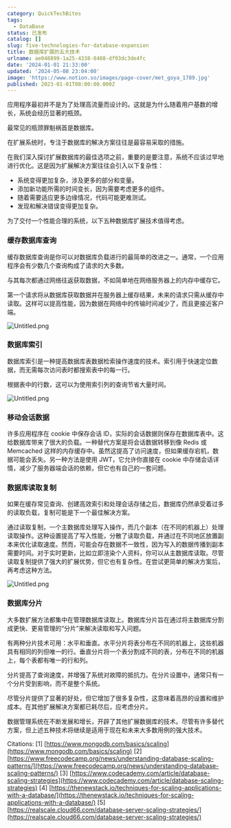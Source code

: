 ```yaml
---
category: QuickTechBites
tags:
  - DataBase
status: 已发布
catalog: []
slug: five-technologies-for-database-expansion
title: 数据库扩展的五大技术
urlname: ae048899-1a25-4338-8408-df93dc3de4fc
date: '2024-01-01 21:33:00'
updated: '2024-05-08 23:04:00'
image: 'https://www.notion.so/images/page-cover/met_goya_1789.jpg'
published: 2023-01-01T08:00:00.000Z
---
```


应用程序最初并不是为了处理高流量而设计的。这就是为什么随着用户基数的增长，系统会经历显著的瓶颈。


最常见的瓶颈罪魁祸首是数据库。


在扩展系统时，专注于数据库的解决方案往往是最容易采取的措施。


在我们深入探讨扩展数据库的最佳选项之前，重要的是要注意，系统不应该过早地进行优化。这是因为扩展解决方案往往会引入以下复杂性：

- 系统变得更加复杂，涉及更多的部分和变量。
- 添加新功能所需的时间变长，因为需要考虑更多的组件。
- 随着需要适应更多边缘情况，代码可能更难测试。
- 发现和解决错误变得更加复杂。

为了交付一个性能合理的系统，以下五种数据库扩展技术值得考虑。


### **缓存数据库查询**


缓存数据库查询是你可以对数据库负载进行的最简单的改进之一。通常，一个应用程序会有少数几个查询构成了请求的大多数。


与其每次都通过网络往返获取数据，不如简单地在网络服务器上的内存中缓存它。


第一个请求将从数据库获取数据并在服务器上缓存结果，未来的请求只需从缓存中读取。这样可以提高性能，因为数据在网络中的传输时间减少了，而且更接近客户端。


![Untitled.png](https://prod-files-secure.s3.us-west-2.amazonaws.com/5d24fe63-e567-4804-86f9-9fdc62e13082/90ccd300-8cb4-4392-a93f-76f7d0b7f352/Untitled.png?X-Amz-Algorithm=AWS4-HMAC-SHA256&X-Amz-Content-Sha256=UNSIGNED-PAYLOAD&X-Amz-Credential=ASIAZI2LB466Q4BKITNU%2F20250409%2Fus-west-2%2Fs3%2Faws4_request&X-Amz-Date=20250409T213316Z&X-Amz-Expires=3600&X-Amz-Security-Token=IQoJb3JpZ2luX2VjEB0aCXVzLXdlc3QtMiJGMEQCIDAH0wsphwHC3jnP%2BQLpIYYrXruzTJD%2BbH8NnvJ%2F3AweAiA84B2qgzs8U1Je7%2FBzhM3rgoJJlKe9tlWoanh3rka%2BDiqIBAiW%2F%2F%2F%2F%2F%2F%2F%2F%2F%2F8BEAAaDDYzNzQyMzE4MzgwNSIMaxIQ3rttKRcreyBwKtwD3Sq43Pgrgt5Wl2m5%2FHKEUI1wR9lDkMcgtPoVZYWR%2FKv0JU5Mi81xBr0QjV1hT%2FPF0gvdRKH%2FNgqfhcw%2FgozX3jlxKjZ9WDPE4OtNY%2BI68Btij3vqp2FUA%2BGCL0YDC28AcdDDmaYMAMej4Ymc8jSI8Kd0VKlOuoybvlrsM5E4%2BJwnoY384Qzat%2FkP34KMWik03yXoProbTUF%2BO5SBm18YVhNktK%2FXGxF4rOdmE7kCGXLimYu2bLikXPEgcsU6fqp0JfnCzVJOwtbW8ucKUMGAhyQ4Mubt%2FkcrltmRjJG5grVicV9hnB5tAlqjGaKvH8Dz6saJ%2FDfj1rJAQJwQr4bPfobtIGsGwlUFcMYkS3hXVHI9zi1iN1ksCBYfx03Vsg%2FojHT4Y8UKIRoZR1oajSJXW107JZ%2FwrPheirpFHXjI9VIbLC3MIQ7%2B6JLF8uPRbkQhPGwetOP6fxlzwc8qYiuIbf72Z1nOTZ34QGqazeloIrfMPNH89Q79qQ9StKiC3hTAdlK3ySs9AxkuoCS9DWVmK%2BuDBUV1ojinNN%2FudmSieBu2HTOMhfvDPwY%2Fg29ueRx311S8J9xHMS7xs%2FHGSjpbTnpTqpJHoLlsIMbN9d73RXhmPtW2OGQor6V0hH8w1MfbvwY6pgHMmSpiKUygfmXDfUDQ32xI3YNxV3lI2V9CEV84ZGvYNkg4NezT2KVAz7lUEcc1xNfYAdbNF04437TufCTR6rllcSiX2oLY5vc66wrcWXP5niFEgi01fo44GrQJsj9RldgiVMv4q21ZKGjEeEFqlLl3c7oaafD%2FyX2XYEAW8nx6gxm3N%2F0BXWO5UZXyOuomp5YSCVDTu9sa5dvkchcyTiS%2BkPzMdB3r&X-Amz-Signature=1b685b58014740701dfccbbba67eab0af1a1605bd97b0a4c9d7039736cc1af3a&X-Amz-SignedHeaders=host&x-id=GetObject)


### **数据库索引**


数据库索引是一种提高数据库表数据检索操作速度的技术。索引用于快速定位数据，而无需每次访问表时都搜索表中的每一行。


根据表中的行数，这可以为使用索引列的查询节省大量时间。


![Untitled.png](https://prod-files-secure.s3.us-west-2.amazonaws.com/5d24fe63-e567-4804-86f9-9fdc62e13082/d4109739-24f9-4adf-abd6-8eec0d12f3c8/Untitled.png?X-Amz-Algorithm=AWS4-HMAC-SHA256&X-Amz-Content-Sha256=UNSIGNED-PAYLOAD&X-Amz-Credential=ASIAZI2LB466Q4BKITNU%2F20250409%2Fus-west-2%2Fs3%2Faws4_request&X-Amz-Date=20250409T213316Z&X-Amz-Expires=3600&X-Amz-Security-Token=IQoJb3JpZ2luX2VjEB0aCXVzLXdlc3QtMiJGMEQCIDAH0wsphwHC3jnP%2BQLpIYYrXruzTJD%2BbH8NnvJ%2F3AweAiA84B2qgzs8U1Je7%2FBzhM3rgoJJlKe9tlWoanh3rka%2BDiqIBAiW%2F%2F%2F%2F%2F%2F%2F%2F%2F%2F8BEAAaDDYzNzQyMzE4MzgwNSIMaxIQ3rttKRcreyBwKtwD3Sq43Pgrgt5Wl2m5%2FHKEUI1wR9lDkMcgtPoVZYWR%2FKv0JU5Mi81xBr0QjV1hT%2FPF0gvdRKH%2FNgqfhcw%2FgozX3jlxKjZ9WDPE4OtNY%2BI68Btij3vqp2FUA%2BGCL0YDC28AcdDDmaYMAMej4Ymc8jSI8Kd0VKlOuoybvlrsM5E4%2BJwnoY384Qzat%2FkP34KMWik03yXoProbTUF%2BO5SBm18YVhNktK%2FXGxF4rOdmE7kCGXLimYu2bLikXPEgcsU6fqp0JfnCzVJOwtbW8ucKUMGAhyQ4Mubt%2FkcrltmRjJG5grVicV9hnB5tAlqjGaKvH8Dz6saJ%2FDfj1rJAQJwQr4bPfobtIGsGwlUFcMYkS3hXVHI9zi1iN1ksCBYfx03Vsg%2FojHT4Y8UKIRoZR1oajSJXW107JZ%2FwrPheirpFHXjI9VIbLC3MIQ7%2B6JLF8uPRbkQhPGwetOP6fxlzwc8qYiuIbf72Z1nOTZ34QGqazeloIrfMPNH89Q79qQ9StKiC3hTAdlK3ySs9AxkuoCS9DWVmK%2BuDBUV1ojinNN%2FudmSieBu2HTOMhfvDPwY%2Fg29ueRx311S8J9xHMS7xs%2FHGSjpbTnpTqpJHoLlsIMbN9d73RXhmPtW2OGQor6V0hH8w1MfbvwY6pgHMmSpiKUygfmXDfUDQ32xI3YNxV3lI2V9CEV84ZGvYNkg4NezT2KVAz7lUEcc1xNfYAdbNF04437TufCTR6rllcSiX2oLY5vc66wrcWXP5niFEgi01fo44GrQJsj9RldgiVMv4q21ZKGjEeEFqlLl3c7oaafD%2FyX2XYEAW8nx6gxm3N%2F0BXWO5UZXyOuomp5YSCVDTu9sa5dvkchcyTiS%2BkPzMdB3r&X-Amz-Signature=a754543fa8a0fefccb039f679e74476ce45e1a03dd44751130856dfb65437ef1&X-Amz-SignedHeaders=host&x-id=GetObject)


### **移动会话数据**


许多应用程序在 cookie 中保存会话 ID，实际的会话数据则保存在数据库表中。这给数据库带来了很大的负载。一种替代方案是将会话数据转移到像 Redis 或 Memcached 这样的内存缓存中。虽然这提高了访问速度，但如果缓存宕机，数据可能会丢失。另一种方法是使用 JWT，它允许你直接在 cookie 中存储会话详情，减少了服务器端会话的依赖，但它也有自己的一套问题。


### **数据库读取复制**


如果在缓存常见查询、创建高效索引和处理会话存储之后，数据库仍然承受着过多的读取负载，复制可能是下一个最佳解决方案。


通过读取复制，一个主数据库处理写入操作，而几个副本（在不同的机器上）处理读取操作。这种设置提高了写入性能，分散了读取负载，并通过在不同地区放置副本来优化读取速度。然而，可能会存在数据不一致性，因为写入的数据传播到副本需要时间。对于实时更新，比如立即渲染个人资料，你可以从主数据库读取。尽管读取复制提供了强大的扩展优势，但它也有复杂性。在尝试更简单的解决方案后，再考虑这种方法。


![Untitled.png](https://prod-files-secure.s3.us-west-2.amazonaws.com/5d24fe63-e567-4804-86f9-9fdc62e13082/24928cbe-8502-42c3-8c51-57b72171cc67/Untitled.png?X-Amz-Algorithm=AWS4-HMAC-SHA256&X-Amz-Content-Sha256=UNSIGNED-PAYLOAD&X-Amz-Credential=ASIAZI2LB466Q4BKITNU%2F20250409%2Fus-west-2%2Fs3%2Faws4_request&X-Amz-Date=20250409T213316Z&X-Amz-Expires=3600&X-Amz-Security-Token=IQoJb3JpZ2luX2VjEB0aCXVzLXdlc3QtMiJGMEQCIDAH0wsphwHC3jnP%2BQLpIYYrXruzTJD%2BbH8NnvJ%2F3AweAiA84B2qgzs8U1Je7%2FBzhM3rgoJJlKe9tlWoanh3rka%2BDiqIBAiW%2F%2F%2F%2F%2F%2F%2F%2F%2F%2F8BEAAaDDYzNzQyMzE4MzgwNSIMaxIQ3rttKRcreyBwKtwD3Sq43Pgrgt5Wl2m5%2FHKEUI1wR9lDkMcgtPoVZYWR%2FKv0JU5Mi81xBr0QjV1hT%2FPF0gvdRKH%2FNgqfhcw%2FgozX3jlxKjZ9WDPE4OtNY%2BI68Btij3vqp2FUA%2BGCL0YDC28AcdDDmaYMAMej4Ymc8jSI8Kd0VKlOuoybvlrsM5E4%2BJwnoY384Qzat%2FkP34KMWik03yXoProbTUF%2BO5SBm18YVhNktK%2FXGxF4rOdmE7kCGXLimYu2bLikXPEgcsU6fqp0JfnCzVJOwtbW8ucKUMGAhyQ4Mubt%2FkcrltmRjJG5grVicV9hnB5tAlqjGaKvH8Dz6saJ%2FDfj1rJAQJwQr4bPfobtIGsGwlUFcMYkS3hXVHI9zi1iN1ksCBYfx03Vsg%2FojHT4Y8UKIRoZR1oajSJXW107JZ%2FwrPheirpFHXjI9VIbLC3MIQ7%2B6JLF8uPRbkQhPGwetOP6fxlzwc8qYiuIbf72Z1nOTZ34QGqazeloIrfMPNH89Q79qQ9StKiC3hTAdlK3ySs9AxkuoCS9DWVmK%2BuDBUV1ojinNN%2FudmSieBu2HTOMhfvDPwY%2Fg29ueRx311S8J9xHMS7xs%2FHGSjpbTnpTqpJHoLlsIMbN9d73RXhmPtW2OGQor6V0hH8w1MfbvwY6pgHMmSpiKUygfmXDfUDQ32xI3YNxV3lI2V9CEV84ZGvYNkg4NezT2KVAz7lUEcc1xNfYAdbNF04437TufCTR6rllcSiX2oLY5vc66wrcWXP5niFEgi01fo44GrQJsj9RldgiVMv4q21ZKGjEeEFqlLl3c7oaafD%2FyX2XYEAW8nx6gxm3N%2F0BXWO5UZXyOuomp5YSCVDTu9sa5dvkchcyTiS%2BkPzMdB3r&X-Amz-Signature=1078ab41f1f27edf4dc128d820c9970c4c9a755a3f20ab8ce1d8b50ce5bb6efb&X-Amz-SignedHeaders=host&x-id=GetObject)


### **数据库分片**


大多数扩展方法都集中在管理数据库读取上。数据库分片旨在通过将主数据库分割成更快、更易管理的“分片”来解决读取和写入问题。


有两种分片技术可用：水平和垂直。水平分片将表分布在不同的机器上，这些机器具有相同的列但唯一的行。垂直分片将一个表分割成不同的表，分布在不同的机器上，每个表都有唯一的行和列。


分片提高了查询速度，并增强了系统对故障的抵抗力。在分片设置中，通常只有一个分片受到影响，而不是整个系统。


尽管分片提供了显著的好处，但它增加了很多复杂性，这意味着高昂的设置和维护成本。在其他扩展解决方案都已耗尽后，应考虑分片。


数据管理系统在不断发展和增长，开辟了其他扩展数据库的技术。尽管有许多替代方案，但上述五种技术将继续是适用于现在和未来大多数用例的强大技术。


Citations:
[1] [https://www.mongodb.com/basics/scaling](https://www.mongodb.com/basics/scaling)
[2] [https://www.freecodecamp.org/news/understanding-database-scaling-patterns/](https://www.freecodecamp.org/news/understanding-database-scaling-patterns/)
[3] [https://www.codecademy.com/article/database-scaling-strategies](https://www.codecademy.com/article/database-scaling-strategies)
[4] [https://thenewstack.io/techniques-for-scaling-applications-with-a-database/](https://thenewstack.io/techniques-for-scaling-applications-with-a-database/)
[5] [https://realscale.cloud66.com/database-server-scaling-strategies/](https://realscale.cloud66.com/database-server-scaling-strategies/)


